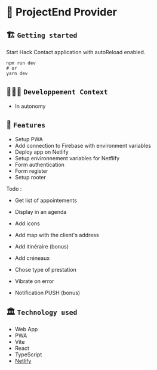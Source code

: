 # 🚀 ProjectEnd Provider

## 🏗️ `Getting started`
Start Hack Contact application with autoReload enabled.
```
npm run dev
# or
yarn dev
```

## 🧑🏽‍💻 `Developpement Context`
- In autonomy

## 🧱 `Features`
- Setup PWA
- Add connection to Firebase with environment variables
- Deploy app on Netlify
- Setup environnement variables for Netflify
- Form authentication
- Form register
- Setup rooter

Todo :
- Get list of appointements
- Display in an agenda

- Add icons
- Add map with the client's address
- Add itinéraire (bonus)
- Add créneaux
- Chose type of prestation
- Vibrate on error
- Notification PUSH (bonus)



## 🏛️ `Technology used`
- Web App
- PWA
- Vite
- React
- TypeScript
- [Netlify](https://webmobile-projectend-provider.netlify.app/)
